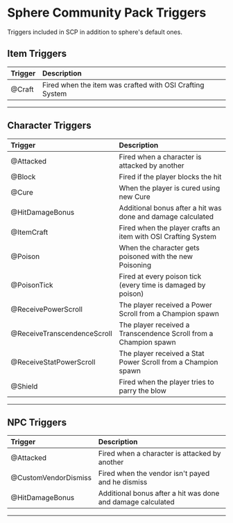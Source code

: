 # Sphere Community Pack Triggers #
Triggers included in SCP in addition to sphere's default ones.

## Item Triggers ##
| **Trigger** | **Description** |
|:------------|:----------------|
| @Craft      | Fired when the item was crafted with OSI Crafting System |

---


## Character Triggers ##
| **Trigger** | **Description** |
|:------------|:----------------|
| @Attacked   | Fired when a character is attacked by another |
| @Block      | Fired if the player blocks the hit |
| @Cure       | When the player is cured using new Cure |
| @HitDamageBonus | Additional bonus after a hit was done and damage calculated |
| @ItemCraft  | Fired when the player crafts an item with OSI Crafting System |
| @Poison     | When the character gets poisoned with the new Poisoning |
| @PoisonTick | Fired at every poison tick (every time is damaged by poison) |
| @ReceivePowerScroll | The player received a Power Scroll from a Champion spawn |
| @ReceiveTranscendenceScroll | The player received a Transcendence Scroll from a Champion spawn |
| @ReceiveStatPowerScroll | The player received a Stat Power Scroll from a Champion spawn |
| @Shield     | Fired when the player tries to parry the blow |

---


## NPC Triggers ##
| **Trigger** | **Description** |
|:------------|:----------------|
| @Attacked   | Fired when a character is attacked by another |
| @CustomVendorDismiss | Fired when the vendor isn't payed and he dismiss |
| @HitDamageBonus | Additional bonus after a hit was done and damage calculated |

---
